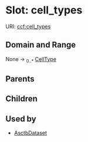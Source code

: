 
# Slot: cell_types



URI: [ccf:cell_types](http://purl.org/ccf/cell_types)


## Domain and Range

None &#8594;  <sub>0..\*</sub> [CellType](CellType.md)

## Parents


## Children


## Used by

 * [AsctbDataset](AsctbDataset.md)
